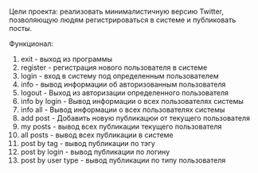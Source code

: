 Цели проекта: реализовать минималистичную версию Twitter, позволяющую людям регистрироваться в системе и публиковать посты.

Функционал: 
1) exit - выход из программы
2) register - регистрация нового пользователя в системе
3) login - вход в систему под определенным пользователем
4) info - вывод информации об авторизованным пользователя
5) logout - Выход из авторизации определенного пользователя
6) info by login - Вывод информации о всех пользователях системы
7) info all - Вывод информации о всех пользователях системы
8) add post - Добавить новую публикацюи от текущего пользователя
9) my posts - вывод всех публикации текущего пользователя
10) all posts - вывод всех публикации в системе
11) post by tag - вывод публикации по тэгу
12) post by login - вывод публикации по логину
13) post by user type - вывод публикации по типу пользователя 
